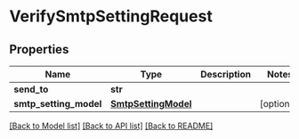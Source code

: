 # VerifySmtpSettingRequest

## Properties
Name | Type | Description | Notes
------------ | ------------- | ------------- | -------------
**send_to** | **str** |  | 
**smtp_setting_model** | [**SmtpSettingModel**](SmtpSettingModel.md) |  | [optional] 

[[Back to Model list]](../README.md#documentation-for-models) [[Back to API list]](../README.md#documentation-for-api-endpoints) [[Back to README]](../README.md)


